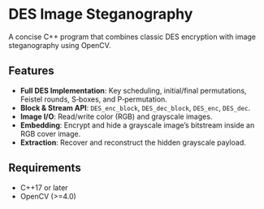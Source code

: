 # DES Image Steganography

A concise C++ program that combines classic DES encryption with image steganography using OpenCV.

## Features

* **Full DES Implementation**: Key scheduling, initial/final permutations, Feistel rounds, S‑boxes, and P‑permutation.
* **Block & Stream API**: `DES_enc_block`, `DES_dec_block`, `DES_enc`, `DES_dec`.
* **Image I/O**: Read/write color (RGB) and grayscale images.
* **Embedding**: Encrypt and hide a grayscale image’s bitstream inside an RGB cover image.
* **Extraction**: Recover and reconstruct the hidden grayscale payload.

## Requirements

* C++17 or later
* OpenCV (>=4.0)

